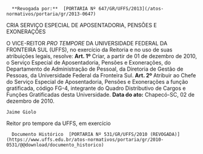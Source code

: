       **Revogada por:**  [PORTARIA Nº 647/GR/UFFS/2013](/atos-normativos/portaria/gr/2013-0647) 

   CRIA SERVIÇO ESPECIAL DE APOSENTADORIA, PENSÕES E EXONERAÇÕES  

 O VICE-REITOR *PRO TEMPORE*  DA UNIVERSIDADE FEDERAL DA FRONTEIRA SUL (UFFS), no exercício da Reitoria e no uso de suas atribuições legais, resolve:   **Art. 1º**  Criar, a partir de 01 de dezembro de 2010, o Serviço Especial de Aposentadoria, Pensões e Exonerações, do Departamento de Administração de Pessoal, da Diretoria de Gestão de Pessoas, da Universidade Federal da Fronteira Sul.   **Art. 2º**  Atribuir ao Chefe do Serviço Especial de Aposentadoria, Pensões e Exonerações a função gratificada, código FG-4, integrante do Quadro Distributivo de Cargos e Funções Gratificadas desta Universidade.      **Data do ato:** Chapecó-SC, 02 de dezembro de 2010.   
 

    Jaime Giolo   
 Reitor pro tempore da UFFS, em exercício 

      Documento Histórico  [PORTARIA Nº 531/GR/UFFS/2010 (REVOGADA)](https://www.uffs.edu.br/atos-normativos/portaria/gr/2010-0531/@@download/documento_historico)     
      